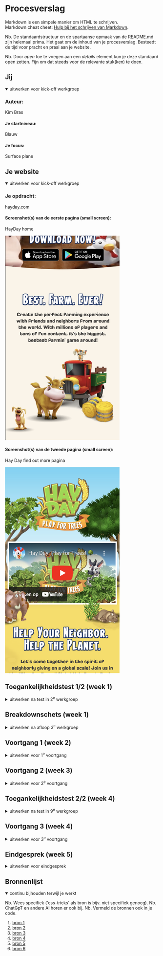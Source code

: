 # Procesverslag
Markdown is een simpele manier om HTML te schrijven.  
Markdown cheat cheet: [Hulp bij het schrijven van Markdown](https://github.com/adam-p/markdown-here/wiki/Markdown-Cheatsheet).

Nb. De standaardstructuur en de spartaanse opmaak van de README.md zijn helemaal prima. Het gaat om de inhoud van je procesverslag. Besteedt de tijd voor pracht en praal aan je website.

Nb. Door *open* toe te voegen aan een *details* element kun je deze standaard open zetten. Fijn om dat steeds voor de relevante stuk(ken) te doen.





## Jij

<details open>
  <summary>uitwerken voor kick-off werkgroep</summary>

  ### Auteur:
  Kim Bras

  #### Je startniveau:
  Blauw

  #### Je focus:
  Surface plane
 
</details>





## Je website

<details open>
  <summary>uitwerken voor kick-off werkgroep</summary>

  ### Je opdracht:
  [hayday.com](https://hayday.com/en)

  #### Screenshot(s) van de eerste pagina (small screen): 
  HayDay home
  
  <img src="readme-images/homepagina.png" width="375px" alt="Hayday homepagina">

  #### Screenshot(s) van de tweede pagina (small screen):
 Hay Day find out more pagina 
  
  <img src="readme-images/findoutmore.png" width="375px" alt="Hayday find out more pagina">


 
</details>



## Toegankelijkheidstest 1/2 (week 1)

<details>
  <summary>uitwerken na test in 2<sup>e</sup> werkgroep</summary>

  ### Bevindingen
  Lijst met je bevindingen die in de test naar voren kwamen:

Screenreader
- Na de test kwam vooral naar voren dat plaatjes geen alt hebben waardoor je niet kan weten wat de afbeeldingen zijn.
- Ook werden paragrafen niet in ene opgelezen maar moest je elke keer naar beneden klikken om de rest van de regels tekst te laten voorlezen. 
- De linkjes werden ook niet opgenoemd waar je dan heen zou gaan, er werd alleen gezegt dat je op een linkje staat. 

WCAG checklist
- Tijdens de WCAG checklist ben ik erachter gekomen dat ze hun code niet mooi hebben opgemaakt, zo gebruiken  ze alleen maar div.
- Ook hebben ze geen url bij img.
- Gebruiken ze geen button tags voor buttens.
- Hebben ze meerdere H1 op 1 pagina. 

</details>



## Breakdownschets (week 1)

<details>
  <summary>uitwerken na afloop 3<sup>e</sup> werkgroep</summary>

  ### de hele pagina: 
  <img src="readme-images/haydaywebsite_web_homepagina.jpg" width="375px" alt="breakdown van de homepagina">

</details>





## Voortgang 1 (week 2)

<details>
  <summary>uitwerken voor 1<sup>e</sup> voortgang</summary>

  ### Stand van zaken
  hier dit ging goed & dit was lastig (neem ook screenshots op van delen van je website en code)


  ### Agenda voor meeting
  samen met je groepje opstellen
 
  | Choice         | Debora             | Jelle        | Kim               |
  | ---            | ---                | ---          | ---               |
  | was er niet    |  HTML              | HTML         | HTML              |  
  |                |                    |              | github error      |
   





  ### Verslag van meeting
Punten die uit de meeting zijn gekomen waar ik op moet letten zijn:

- Taal aanpassen bij de alt tags zodat het engels is.
- Als de taal wel nederlands is dan moet je een nederlands tag erbij doen
- Span niet doen
- De img van App Store en Play Store zijn a tags en niet img tags. 
- Verder heeft Sanne me geholpen met het gebruiken van grid.


</details>





## Voortgang 2 (week 3)

<details>
  <summary>uitwerken voor 2<sup>e</sup> voortgang</summary>

  ### Stand van zaken
  hier dit ging goed & dit was lastig (neem ook screenshots op van delen van je website en code)


  ### Agenda voor meeting
  samen met je groepje opstellen

 | Choice         | Debora                  | Jelle        | Kim                 |
  | ---            | ---                    | ---          | ---                 |
  | HTML           |  tekst bepaalde plek   | Svg bestandje| hoe fix ik de gaten |  
  |                |                        |              | github error        |
   
  ### Verslag van meeting
  hier na afloop snel de uitkomsten van de meeting vastleggen

- Foto’s moet ik kijken of dat veel ruimte inneemt heeft te maken met de translate 
- Figure gebruiken ipv article.
- Clame gebruiken voor bepaalde lettertypes van Websemantics.uk
</details>





## Toegankelijkheidstest 2/2 (week 4)

<details>
  <summary>uitwerken na test in 9<sup>e</sup> werkgroep</summary>

  ### Bevindingen
  Lijst met je bevindingen die in de test naar voren kwamen (geef ook aan wat er verbeterd is):

Tijdens de test kwam ik erachter dat ik ondanks dat ik dacht dat de site bijna klaar zou zijn erachter dat ik nog meerder dingen moest doen zoals:
- ik heb nog gekeken naar mijn footer want die stak nog een stuk uit waardoor je horizontaal kan scrollen.
- ik heb een focus stijl nog toegevoegd.
- ook kwam ik erachter dat de video een autoplay heeft, die heb ik laten staan met overleg van Sanne, dat is meer een oplossing voor een ander moment
- voor de autoplay moet er een reduce motion komen wat een andere keer opgelost moet worden
- een skip link is voor mijn pagina niet nodig, omdat het geen header heeft dus dat is daarom een beetje onnodig.
- ook ga ik kijken naar een oplossing om mijn 2e pagina in een apart scherm in de laten komen. 

</details>


## Voortgang 3 (week 4)

<details>
  <summary>uitwerken voor 3<sup>e</sup> voortgang</summary>

  ### Stand van zaken
  hier dit ging goed & dit was lastig (neem ook screenshots op van delen van je website en code)


  ### Agenda voor meeting
  samen met je groepje opstellen

  Choice                 | Debora                  | Jelle         | Kim             
  | ---                  | ---                     | ---            | ---                |
  | HTML                 |  Blokken gelijk krijgen | Blokken gelijk | Horizontale scroll |  
  | Website laten zien   |                         |                | scroll animatie    |


  ### Verslag van meeting
  hier na afloop snel de uitkomsten van de meeting vastleggen
  
  - wat ik heb geleerd is het volgende : hidden te schrijven
  - ook heb ik geleerd hoe ik een scroll animatie kan maken via https://scroll-driven-animations.style/demos/image-reveal/css/
  - met de hand van keyframes kan ik een animatie maken
  - kleuren light en dark mode heeft hij laten zien

</details>





## Eindgesprek (week 5)

<details>
  <summary>uitwerken voor eindgesprek</summary>

  ### Je uitkomst - karakteristiek screenshots:
  <img src="readme-images/eindproduct.png" width="375px" alt="uitomst opdracht 1">


  ### Dit ging goed/Heb ik geleerd: 
 Ik heb geleerd om met grid om te gaan en hiervoor verschillende schermen te maken. Ook vond ik het black and light functie heel intersant wat ik heb geleerd. 

  <img src="readme-images/klein.png" width="375px" alt="verschillende scherm voormaten, klein">
  <img src="readme-images/middel.png" width="375px" alt="verschillende scherm voormaten, middel">
  <img src="readme-images/groot.png" width="375px" alt="verschillende scherm voormaten, groot">

  <img src="readme-images/licht.png" width="375px" alt="licht modes">
  <img src="readme-images/donker.png" width="375px" alt="donkere modes">


  ### Dit was lastig/Is niet gelukt:
Wat niet is gelukt is het helemaal responsive maken van de website, soms vallen de teksten nog over elkaar heen. Dit heb ik zo veel mogelijk proberen op te lossen.

  <img src="readme-images/watkanbeter.png" width="375px" alt="De tekst over de plaatjes kan beter">

  ### Ingevulde WCAG checklist:
  <iframe src="readme-image/WCAG_Checklist.pdf" width="600" height="500"></iframe>
  <figcaption>Ingevulde WCAG checklist</figcaption> <!-- chatgpt -->
</details>





## Bronnenlijst

<details open>
  <summary>continu bijhouden terwijl je werkt</summary>

  Nb. Wees specifiek ('css-tricks' als bron is bijv. niet specifiek genoeg). 
  Nb. ChatGpT en andere AI horen er ook bij.
  Nb. Vermeld de bronnen ook in je code.

  1. [bron 1](https://websemantics.uk/tools/responsive-font-calculator/?utm_source=pocket_saves)
  2. [bron 2](https://www.w3schools.com/w3css/w3css_slideshow.asp)
  3. [bron 3](https://blog.webdevsimplified.com/2022-01/intersection-observer/)
  4. [bron 4](https://www.w3schools.com/w3css/w3css_slideshow.asp)
  5. [bron 5](https://developer.mozilla.org/en-US/docs/Web/HTML/Element/dialog)
  6. [bron 6](https://openai.com/chatgpt/)

</details>